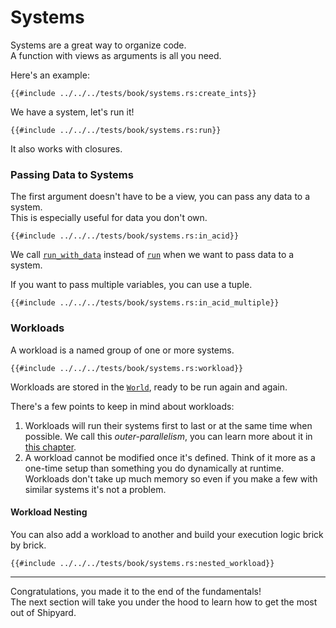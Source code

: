 # Systems

Systems are a great way to organize code.  
A function with views as arguments is all you need.

Here's an example:
```rust, noplaypen
{{#include ../../../tests/book/systems.rs:create_ints}}
```

We have a system, let's run it!

```rust, noplaypen
{{#include ../../../tests/book/systems.rs:run}}
```

It also works with closures.

### Passing Data to Systems

The first argument doesn't have to be a view, you can pass any data to a system.  
This is especially useful for data you don't own.

```rust, noplaypen
{{#include ../../../tests/book/systems.rs:in_acid}}
```

We call [`run_with_data`](https://docs.rs/shipyard/latest/shipyard/struct.World.html#method.run_with_data) instead of [`run`](https://docs.rs/shipyard/latest/shipyard/struct.World.html#method.run) when we want to pass data to a system.

If you want to pass multiple variables, you can use a tuple.

```rust, noplaypen
{{#include ../../../tests/book/systems.rs:in_acid_multiple}}
```

### Workloads

A workload is a named group of one or more systems.

```rust, noplaypen
{{#include ../../../tests/book/systems.rs:workload}}
```

Workloads are stored in the [`World`](https://docs.rs/shipyard/latest/shipyard/struct.World.html), ready to be run again and again.

There's a few points to keep in mind about workloads:
1. Workloads will run their systems first to last or at the same time when possible. We call this _outer-parallelism_, you can learn more about it in [this chapter](../going-further/parallelism.md).
2. A workload cannot be modified once it's defined. Think of it more as a one-time setup than something you do dynamically at runtime. Workloads don't take up much memory so even if you make a few with similar systems it's not a problem.

#### Workload Nesting

You can also add a workload to another and build your execution logic brick by brick.

```rust, noplaypen
{{#include ../../../tests/book/systems.rs:nested_workload}}
```

---

Congratulations, you made it to the end of the fundamentals!  
The next section will take you under the hood to learn how to get the most out of Shipyard.
